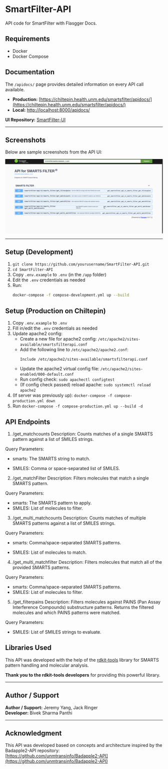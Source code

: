 # SmartFilter-API
API code for SmartFilter with Flasgger Docs.

## Requirements
* Docker  
* Docker Compose  

## Documentation
The `/apidocs/` page provides detailed information on every API call available.

* **Production:** [https://chiltepin.health.unm.edu/smartsfilter/apidocs/](https://chiltepin.health.unm.edu/smartsfilter/apidocs/)  
* **Local:** [http://localhost:8000/apidocs/](http://localhost:8000/apidocs/)  

**UI Repository:** [SmartFilter-UI](https://github.com/unmtransinfo/SmartFilter-UI/)

---

## Screenshots
Below are sample screenshots from the API UI:  

![API Home](/docs/images/api_docs.png)   

---

## Setup (Development)
1. `git clone https://github.com/yourusername/SmartFilter-API.git`  
2. `cd SmartFilter-API`  
3. Copy `.env.example` to `.env` (in the `/app` folder)  
4. Edit the `.env` credentials as needed  
5. Run:
   ```bash
   docker-compose -f compose-development.yml up --build


## Setup (Production on Chiltepin)
1. Copy `.env.example` to `.env`
2. Fill in/edit the `.env` credentials as needed 
3. Update apache2 config:
   - Create a new file for apache2 config: `/etc/apache2/sites-available/smartsfilterapi.conf`
   - Add the following line to `/etc/apache2/apache2.conf`:
     ```
     Include /etc/apache2/sites-available/smartsfilterapi.conf
     ```
   - Update the apache2 virtual config file: `/etc/apache2/sites-enabled/000-default.conf`
   - Run config check: `sudo apachectl configtest`
   - (If config check passed) reload apache: `sudo systemctl reload apache2`
4. (If server was previously up): `docker-compose -f compose-production.yml down`
5. Run `docker-compose -f compose-production.yml up --build -d`

## API Endpoints
1. /get_matchcounts
Description:
Counts matches of a single SMARTS pattern against a list of SMILES strings.

Query Parameters:

* smarts: The SMARTS string to match.

* SMILES: Comma or space-separated list of SMILES.

2. /get_matchFilter
Description:
Filters molecules that match a single SMARTS pattern.

Query Parameters:
* smarts: The SMARTS pattern to apply.
* SMILES: List of molecules to filter.

3. /get_multi_matchcounts
Description:
Counts matches of multiple SMARTS patterns against a list of SMILES strings.

Query Parameters:

* smarts: Comma/space-separated SMARTS patterns.

* SMILES: List of molecules to match.

4. /get_multi_matchfilter
Description:
Filters molecules that match all of the provided SMARTS patterns.

Query Parameters:
* smarts: Comma/space-separated SMARTS patterns.
* SMILES: List of molecules to filter.

5. /get_filterpains
Description:
Filters molecules against PAINS (Pan Assay Interference Compounds) substructure patterns.
Returns the filtered molecules and which PAINS patterns were matched.

Query Parameters:
* SMILES: List of SMILES strings to evaluate.

## Libraries Used

This API was developed with the help of the [rdkit-tools](https://github.com/jeremyjyang/rdkit-tools?tab=readme-ov-file#smarts) library for SMARTS pattern handling and molecular analysis.

**Thank you to the rdkit-tools developers** for providing this powerful library.

---

## Author / Support

**Author / Support:** Jeremy Yang, Jack Ringer  
**Developer:** Bivek Sharma Panthi

---

## Acknowledgment

This API was developed based on concepts and architecture inspired by the Badapple2-API repository:  
[https://github.com/unmtransinfo/Badapple2-API](https://github.com/unmtransinfo/Badapple2-API)

